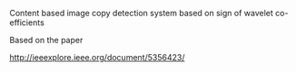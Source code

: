 Content based image copy detection system based on sign of wavelet co-efficients

Based on the paper

http://ieeexplore.ieee.org/document/5356423/
